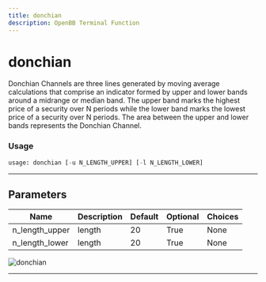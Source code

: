 ```yaml
---
title: donchian
description: OpenBB Terminal Function
---
```


# donchian

Donchian Channels are three lines generated by moving average calculations that comprise an indicator formed by upper and lower bands around a midrange or median band. The upper band marks the highest price of a security over N periods while the lower band marks the lowest price of a security over N periods. The area between the upper and lower bands represents the Donchian Channel.

### Usage

```python
usage: donchian [-u N_LENGTH_UPPER] [-l N_LENGTH_LOWER]
```

---

## Parameters

| Name | Description | Default | Optional | Choices |
| ---- | ----------- | ------- | -------- | ------- |
| n_length_upper | length | 20 | True | None |
| n_length_lower | length | 20 | True | None |

![donchian](https://user-images.githubusercontent.com/46355364/154310472-6cd5805f-b87f-4668-85a1-3e5dd7267848.png)

---
